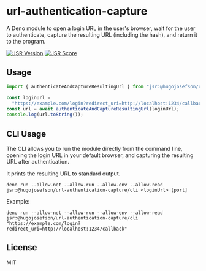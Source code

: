 # url-authentication-capture

A Deno module to open a login URL in the user's browser, wait for the user to
authenticate, capture the resulting URL (including the hash), and return it to
the program.

[![JSR Version](https://jsr.io/badges/@hugojosefson/url-authentication-capture)](https://jsr.io/@hugojosefson/url-authentication-capture)
[![JSR Score](https://jsr.io/badges/@hugojosefson/url-authentication-capture/score)](https://jsr.io/@hugojosefson/url-authentication-capture)

## Usage

```typescript
import { authenticateAndCaptureResultingUrl } from "jsr:@hugojosefson/url-authentication-capture";

const loginUrl =
  "https://example.com/login?redirect_uri=http://localhost:1234/callback";
const url = await authenticateAndCaptureResultingUrl(loginUrl);
console.log(url.toString());
```

## CLI Usage

The CLI allows you to run the module directly from the command line, opening the
login URL in your default browser, and capturing the resulting URL after
authentication.

It prints the resulting URL to standard output.

```
deno run --allow-net --allow-run --allow-env --allow-read jsr:@hugojosefson/url-authentication-capture/cli <loginUrl> [port]
```

Example:

```
deno run --allow-net --allow-run --allow-env --allow-read jsr:@hugojosefson/url-authentication-capture/cli "https://example.com/login?redirect_uri=http://localhost:1234/callback"
```

## License

MIT
